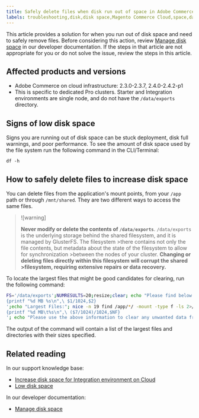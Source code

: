 ```yaml
---
title: Safely delete files when disk run out of space in Adobe Commerce on cloud infrastructure
labels: troubleshooting,disk,disk space,Magento Commerce Cloud,space,data,file,Adobe Commerce,cloud infrastructure,2.3.0,2.3.1,2.3.2,2.3.3,2.3.2-p2,2.3.4,2.3.3-p1,2.3.5,2.3.4-p2,2.3.5-p1,2.3.5-p2,2.3.6,2.3.6-p1,2.3.7,2.3.7,2.3.7-p2,2.4.0,2.4.0-p1,2.4.1,2.4.1-p1,2.4.2,2.4.2-p1,Pro
---
```

This article provides a solution for when you run out of disk space and need to safely remove files. Before considering this action, review [Manage disk space](https://devdocs.magento.com/cloud/project/manage-disk-space.html#no-space-left) in our developer documentation. If the steps in that article are not appropriate for you or do not solve the issue, review the steps in this article.


## Affected products and versions

* Adobe Commerce on cloud infrastructure:
  2.3.0-2.3.7, 2.4.0-2.4.2-p1
* This is specific to dedicated Pro clusters. Starter and Integration environments are single node, and do not have the `/data/exports` directory.

## Signs of low disk space

Signs you are running out of disk space can be stuck deployment, disk full warnings, and poor performance.
To see the amount of disk space used by the file system run the following command in the CLI/Terminal:

`df -h`


## How to safely delete files to increase disk space

You can delete files from the application's mount points, from your `/app` path or through `/mnt/shared`. They are two different ways to access the same files.

>![warning]
>
>**Never modify or delete the contents of `/data/exports`**.
>`/data/exports` is the underlying storage behind the shared filesystem, and it is managed by GlusterFS. The filesystem >there contains not only the file contents, but metadata about the state of the filesystem to allow for synchronization >between the nodes of your cluster. **Changing or deleting files directly within this filesystem will corrupt the shared >filesystem, requiring extensive repairs or data recovery.**

To locate the largest files that might be good candidates for clearing, run the following command:

```bash
FS='/data/exports';NUMRESULTS=20;resize;clear; echo "Please find below the Largest Directories and Files:";date;df -h $FS; echo "Largest Directories:";du -x /app/*/ 2>/dev/null| sort -rnk1| head -n $NUMRESULTS| awk '
{printf "%d MB %s\n",\ $1/1024,$2}
';echo "Largest Files:"; nice -n 19 find /app/*/ -mount -type f -ls 2>/dev/null| sort -rnk7| head -n $NUMRESULTS|awk '
{printf "%d MB\t%s\n",\ ($7/1024)/1024,$NF}
'; echo "Please use the above information to clear any unwanted data from the server, it is important this is done as soon as possible to ensure your server stays functional.";
```

The output of the command will contain a list of the largest files and directories with their sizes specified.

## Related reading

In our support knowledge base:

* [Increase disk space for Integration environment on Cloud](https://support.magento.com/hc/en-us/articles/360005189554)
* [Low disk space](https://support.magento.com/hc/en-us/articles/360037072592)

In our developer documentation:

* [Manage disk space](https://devdocs.magento.com/cloud/project/manage-disk-space.html)
